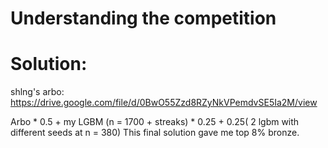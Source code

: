 # Understanding the competition 




# Solution: 

shlng's arbo: https://drive.google.com/file/d/0BwO55Zzd8RZyNkVPemdvSE5Ia2M/view

Arbo * 0.5 + my LGBM (n = 1700 + streaks) * 0.25 + 0.25( 2 lgbm with different seeds at n = 380) 
This final solution gave me top 8% bronze. 

